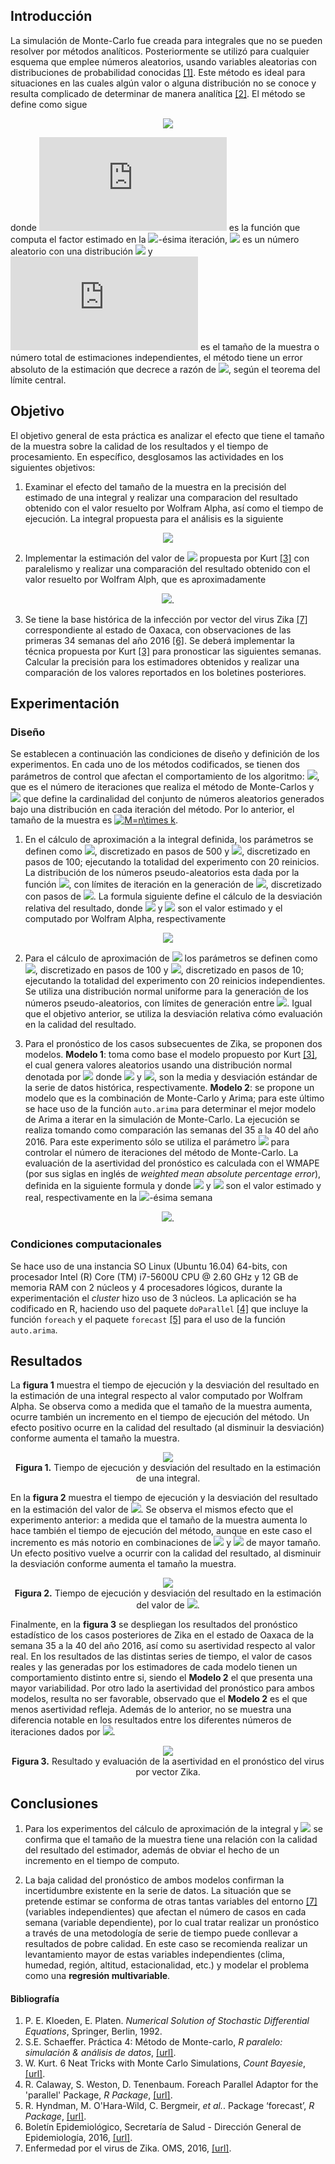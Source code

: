 ## Introducción

La simulación de Monte-Carlo fue creada para integrales que no se pueden resolver por métodos analíticos. Posteriormente se utilizó para cualquier esquema que emplee números aleatorios, usando variables aleatorias con distribuciones de probabilidad conocidas [\[1\]](#bibliograf%C3%ADa). Este método es ideal para situaciones en las cuales algún valor o alguna distribución no se conoce y resulta complicado de determinar de manera analítica [\[2\]](#bibliograf%C3%ADa). El método se define como sigue

<p align="center">
<img src="https://latex.codecogs.com/gif.latex?y=\frac{1}{M}\sum_{i=1}^{N}&space;g(x_i)," />
</p>

donde ![f1] es la función que computa el factor estimado en la <img src="https://latex.codecogs.com/gif.latex?i"/>-ésima iteración, <img src="https://latex.codecogs.com/gif.latex?x_i"/> es un número aleatorio con una distribución <img src="https://latex.codecogs.com/gif.latex?\sim&space;N(\mu,\sigma^2)"/> y ![f2] es el tamaño de la muestra o número total de estimaciones independientes, el método tiene un error absoluto de la estimación que decrece a razón de <img src="https://latex.codecogs.com/gif.latex?1/\sqrt(N)"/>, según el teorema del límite central.
## Objetivo

El objetivo general de esta práctica es analizar el efecto que tiene el tamaño de la muestra sobre la calidad de los resultados y el tiempo de procesamiento. En específico, desglosamos las actividades en los siguientes objetivos:

1. Examinar el efecto del tamaño de la muestra en la precisión del estimado de una integral y realizar una comparacion del resultado obtenido con el valor resuelto por Wolfram Alpha, así como el tiempo de ejecución. La integral propuesta para el análisis es la siguiente
 
<p align = "center">
<img src="https://latex.codecogs.com/gif.latex?\int_{7}^{3}\frac{1}{\exp(x)&plus;\exp(-x)}dx\approx&space;0.048834."/>
</p>

2. Implementar la estimación del valor de <img src="https://latex.codecogs.com/gif.latex?\pi"/> propuesta por Kurt [\[3\]](#bibliograf%C3%ADa) con paralelismo y realizar una comparación del resultado obtenido con el valor resuelto por Wolfram Alph, que es aproximadamente

<p align = "center">
<img src="https://latex.codecogs.com/gif.latex?\pi&space;\approx&space;3.1415926">.
</p>

3. Se tiene la base histórica de la infección por vector del virus Zika [\[7\]](#bibliograf%C3%ADa) correspondiente al estado de Oaxaca, con observaciones de las primeras 34 semanas del año 2016 [\[6\]](#bibliograf%C3%ADa). Se deberá implementar la técnica propuesta por Kurt [\[3\]](#bibliograf%C3%ADa) para pronosticar las siguientes semanas. Calcular la precisión para los estimadores obtenidos y realizar una comparación de los valores reportados en los boletines posteriores.

## Experimentación
### Diseño

Se establecen a continuación las condiciones de diseño y definición de los experimentos. En cada uno de los métodos codificados, se tienen dos parámetros de control que afectan el comportamiento de los algoritmo: <img src="https://latex.codecogs.com/gif.latex?k">, que es el número de iteraciones que realiza el método de Monte-Carlos y <img src="https://latex.codecogs.com/gif.latex?n"> que define la cardinalidad del conjunto de números aleatorios generados bajo una distribución en cada iteración del método. Por lo anterior, el tamaño de la muestra es <a href="https://www.codecogs.com/eqnedit.php?latex=M=n\times&space;k" target="_blank"><img src="https://latex.codecogs.com/gif.latex?M=n\times&space;k" title="M=n\times k" /></a>.

1. En el cálculo de aproximación a la integral definida, los parámetros se definen como <img src="https://latex.codecogs.com/gif.latex?n\in\[500,5000\]"/>, discretizado en pasos de 500 y <img src="https://latex.codecogs.com/gif.latex?k\in\[100,1000\]"/>, discretizado en pasos de 100; ejecutando la totalidad del experimento con 20 reinicios. La distribución de los números pseudo-aleatorios esta dada por la función <img src="https://latex.codecogs.com/gif.latex?g(x)=2f(x)/\pi"/>, con límites de iteración en la generación de <img src="https://latex.codecogs.com/gif.latex?\[-6,6\]"/>, discretizado con pasos de <img src="https://latex.codecogs.com/gif.latex?\0.5"/>. La formula siguiente define el cálculo de la desviación relativa del resultado, donde <img src="https://latex.codecogs.com/gif.latex?\hat{y_i}"/> y <img src="https://latex.codecogs.com/gif.latex?y_i"/> son el valor estimado y el computado por Wolfram Alpha, respectivamente

<p align="center">
<img src="https://latex.codecogs.com/gif.latex?D=\frac{\left&space;|&space;\hat{y_i}-y_i&space;\right&space;|}{y_i}&space;\times&space;100."/>
</p>

2. Para el cálculo de aproximación de <img src="https://latex.codecogs.com/gif.latex?\pi"> los parámetros se definen como <img src="https://latex.codecogs.com/gif.latex?n\in\[100,1000\]"/>, discretizado en pasos de 100 y <img src="https://latex.codecogs.com/gif.latex?k\in\[10,100\]"/>, discretizado en pasos de 10; ejecutando la totalidad del experimento con 20 reinicios independientes. Se utiliza una distribución normal uniforme para la generación de los números pseudo-aleatorios, con límites de generación entre <img src="https://latex.codecogs.com/gif.latex?\[-0.5,0.5\]"/>. Igual que el objetivo anterior, se utiliza la desviación relativa cómo evaluación en la calidad del resultado. 

3. Para el pronóstico de los casos subsecuentes de Zika, se proponen dos modelos. **Modelo 1**: toma como base el modelo propuesto por Kurt [\[3\]](#bibliograf%C3%ADa), el cual genera valores aleatorios usando una distribución normal denotada por <img src="https://latex.codecogs.com/gif.latex?\sim&space;N(\mu,\sigma^2)"/> donde <img src="https://latex.codecogs.com/gif.latex?\mu"/> y <img src="https://latex.codecogs.com/gif.latex?\sigma^2"/>, son la media y desviación estándar de la serie de datos histórica, respectivamente. **Modelo 2**: se propone un modelo que es la combinación de Monte-Carlo y Arima; para este último se hace uso de la función `auto.arima` para determinar el mejor modelo de Arima a iterar en la simulación de Monte-Carlo. La ejecución se realiza tomando como comparación las semanas del 35 a la 40 del año 2016. Para este experimento sólo se utiliza el parámetro <img src="https://latex.codecogs.com/gif.latex?k\in\[1000,5000,10000\]"/> para controlar el número de iteraciones del método de Monte-Carlo. 
La evaluación de la asertividad del pronóstico es calculada con el WMAPE (por sus siglas en inglés de <i>weighted mean absolute percentage error</i>), definida en la siguiente formula y donde <img src="https://latex.codecogs.com/gif.latex?\hat{y_i}"/> y <img src="https://latex.codecogs.com/gif.latex?y_i"/> son el valor estimado y real, respectivamente en la <img src="https://latex.codecogs.com/gif.latex?i"/>-ésima semana

<p align = "center">
<img src="https://latex.codecogs.com/gif.latex?WMAPE&space;=\frac{\sum_{n}^{i=1}\left&space;|&space;\frac{y_i-\hat{y_i}}{y_i}&space;\right&space;|&space;y_i}{\sum_{n}^{i=1}&space;y_i&space;}" />.
</p>

### Condiciones computacionales
Se hace uso de una instancia SO Linux (Ubuntu 16.04) 64-bits, con procesador Intel (R) Core (TM) i7-5600U CPU @ 2.60 GHz y 12 GB de memoria RAM con 2 núcleos y 4 procesadores lógicos, durante la experimentación el <i>cluster</i> hizo uso de 3 núcleos. La aplicación se ha codificado en R, haciendo uso del paquete `doParallel` [\[4\]](#bibliograf%C3%ADa) que incluye la función `foreach` y el paquete `forecast` [\[5\]](#bibliograf%C3%ADa) para el uso de la función `auto.arima`.

## Resultados
La **figura 1** muestra el tiempo de ejecución y la desviación del resultado en la estimación de una integral respecto al valor computado por Wolfram Alpha. Se observa como a medida que el tamaño de la muestra aumenta, ocurre también un incremento en el tiempo de ejecución del método. Un efecto positivo ocurre en la calidad del resultado (al disminuir la desviación) conforme aumenta el tamaño la muestra.

<p align="center">
<img src="https://github.com/dagoquevedo/parallelr/blob/master/P5/img/P5_A.png"/><br>
<b>Figura 1.</b> Tiempo de ejecución y desviación del resultado en la estimación de una integral.
</p>

En la **figura 2** muestra el tiempo de ejecución y la desviación del resultado en la estimación del valor de <img src="https://latex.codecogs.com/gif.latex?\pi"/>. Se observa el mismos efecto que el experimento anterior: a medida que el tamaño de la muestra aumenta lo hace también el tiempo de ejecución del método, aunque en este caso el incremento es más notorio en combinaciones de <img src="https://latex.codecogs.com/gif.latex?n"/> y <img src="https://latex.codecogs.com/gif.latex?k"/> de mayor tamaño. Un efecto positivo vuelve a ocurrir con la calidad del resultado, al disminuir la desviación conforme aumenta el tamaño la muestra.

<p align="center">
<img src="https://github.com/dagoquevedo/parallelr/blob/master/P5/img/P5_B.png"/><br>
<b>Figura 2.</b> Tiempo de ejecución y desviación del resultado en la estimación del valor de <img src="https://latex.codecogs.com/gif.latex?\pi"/>.
</p>

Finalmente, en la **figura 3** se despliegan los resultados del pronóstico estadístico de los casos posteriores de Zika en el estado de Oaxaca de la semana 35 a la 40 del año 2016, así como su asertividad respecto al valor real. En los resultados de las distintas series de tiempo, el valor de casos reales y las generadas por los estimadores de cada modelo tienen un comportamiento distinto entre si, siendo el **Modelo 2** el que presenta una mayor variabilidad. Por otro lado la asertividad del pronóstico para ambos modelos, resulta no ser favorable, observado que el **Modelo 2** es el que menos asertividad refleja. Además de lo anterior, no se muestra una diferencia notable en los resultados entre los diferentes números de iteraciones dados por <img src="https://latex.codecogs.com/gif.latex?k"/>.

<p align="center">
<img src="https://github.com/dagoquevedo/parallelr/blob/master/P5/img/P5_C.gif"/><br>
<b>Figura 3.</b> Resultado y evaluación de la asertividad en el pronóstico del virus por vector Zika.
</p>


## Conclusiones

1. Para los experimentos del cálculo de aproximación de la integral y <img src="https://latex.codecogs.com/gif.latex?\pi"/> se confirma que el tamaño de la muestra tiene una relación con la calidad del resultado del estimador, además de obviar el hecho de un incremento en el tiempo de computo.

2. La baja calidad del pronóstico de ambos modelos confirman la incertidumbre existente en la serie de datos. La situación que se pretende estimar se conforma de otras tantas variables del entorno [\[7\]](#bibliograf%C3%ADa) (variables independientes) que afectan el número de casos en cada semana (variable dependiente), por lo cual tratar realizar un pronóstico a través de una metodología de serie de tiempo puede conllevar a resultados de pobre calidad. En este caso se recomienda realizar un levantamiento mayor de estas variables independientes (clima, humedad, región, altitud, estacionalidad, etc.) y modelar el problema como una **regresión multivariable**.

#### Bibliografía
1. P. E. Kloeden, E. Platen. <i>Numerical Solution of Stochastic Differential Equations</i>, Springer, Berlin, 1992.
2. S.E. Schaeffer. Práctica 4: Método de Monte-carlo, <i>R paralelo: simulación & análisis de datos</i>, [\[url\]](http://elisa.dyndns-web.com/teaching/comp/par/p5.html).
3. W. Kurt. 6 Neat Tricks with Monte Carlo Simulations, <i>Count Bayesie</i>, [\[url\]](https://www.countbayesie.com/blog/2015/3/3/6-amazing-trick-with-monte-carlo-simulations).
4. R. Calaway, S. Weston, D. Tenenbaum. Foreach Parallel Adaptor for the 'parallel' Package, <i>R Package</i>, [\[url\]](https://cran.r-project.org/web/packages/doParallel/doParallel.pdf).
5. R. Hyndman, M. O'Hara-Wild, C. Bergmeir, <i>et al.</i>. Package ‘forecast’, <i>R Package</i>, [\[url\]](https://cran.r-project.org/web/packages/forecast/forecast.pdf).
6. Boletín Epidemiológico, Secretaría de Salud - Dirección General de Epidemiología, 2016, [\[url\]](https://www.gob.mx/salud/acciones-y-programas/boletinepidemiologico-sistema-nacional-de-vigilancia-epidemiologica-sistema-unico-de-informacion-90794).
7. Enfermedad por el virus de Zika. OMS, 2016, [\[url\]](http://www.who.int/mediacentre/factsheets/zika/es/).

[f1]: https://latex.codecogs.com/gif.latex?g
[f2]: https://latex.codecogs.com/gif.latex?M
